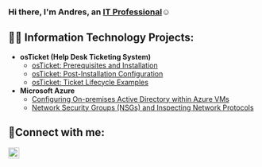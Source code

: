 ### Hi there, I'm Andres, an <a href="https://linkedin.com/in/andres-alfonso-miami/">IT Professional</a>☺</h1>

<h2>👨‍💻 Information Technology Projects:</h2>

- <b>osTicket (Help Desk Ticketing System)</b>
  - [osTicket: Prerequisites and Installation](https://github.com/andresalfonsomia/osticket-prereqs)
  - [osTicket: Post-Installation Configuration](https://github.com/andresalfonsomia/post-install-config)
  - [osTicket: Ticket Lifecycle Examples](https://github.com/andresalfonsomia/ticket-lifecycle)
- <b>Microsoft Azure</b>
  - [Configuring On-premises Active Directory within Azure VMs](https://github.com/andresalfonsomia/configure-ad)
  - [Network Security Groups (NSGs) and Inspecting Network Protocols](https://github.com/andresalfonsomia/azure-network-protocols)

<h2>🤳Connect with me:</h2>

[<img align="left" alt="Andres | LinkedIn" width="22px" src="https://cdn.jsdelivr.net/npm/simple-icons@v3/icons/linkedin.svg" />][linkedin]

[linkedin]: https://linkedin.com/in/andres-alfonso-miami/
